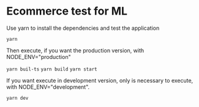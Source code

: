 # Ecommerce test for ML

Use yarn to install the dependencies and test the application

`yarn`

Then execute, if you want the production version, with NODE_ENV="production"

`yarn buil-ts`
`yarn build`
`yarn start`

If you want execute in development version, only is necessary to execute, with NODE_ENV="development".

`yarn dev`
